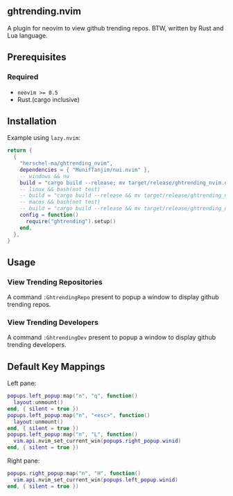 ## ghtrending.nvim

A plugin for neovim to view github trending repos.
BTW, written by Rust and Lua language.

## Prerequisites

### Required

- `neovim >= 0.5`
- Rust.(cargo inclusive)

## Installation

Example using `lazy.nvim`:

```lua
return {
  {
    "herschel-ma/ghtrending_nvim",
    dependencies = { "MunifTanjim/nui.nvim" },
    -- windows && nu
    build = "cargo build --release; mv target/release/ghtrending_nvim.dll  lua/ghtrending_nvim.dll",
    -- linux && bash(not test)
    -- build = "cargo build --release && mv target/release/ghtrending_nvim.so lua/ghtrending_nvim.so"
    -- macos && bash(not test)
    -- build = "cargo build --release && mv target/release/ghtrending_nvim.dylib lua/ghtrending_nvim.dll"
    config = function()
      require("ghtrending").setup()
    end,
  },
}
```

## Usage

### View Trending Repositories

A command `:GhtrendingRepo` present to popup a window to display github trending repos.

### View Trending Developers

A command `:GhtrendingDev` present to popup a window to display github trending developers.

## Default Key Mappings

Left pane:

```lua
popups.left_popup:map("n", "q", function()
  layout:unmount()
end, { silent = true })
popups.left_popup:map("n", "<esc>", function()
  layout:unmount()
end, { silent = true })
popups.left_popup:map("n", "L", function()
  vim.api.nvim_set_current_win(popups.right_popup.winid)
end, { silent = true })
```

Right pane:

```lua
popups.right_popup:map("n", "H", function()
  vim.api.nvim_set_current_win(popups.left_popup.winid)
end, { silent = true })
```
